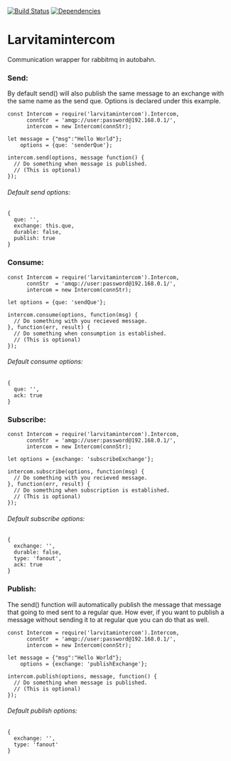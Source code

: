 [![Build Status](https://travis-ci.org/larvit/larvitamintercom.svg?branch=master)](https://travis-ci.org/larvit/larvitamintercom) [![Dependencies](https://david-dm.org/larvit/larvitamintercom.svg)](https://david-dm.org/larvit/larvitamintercom.svg)

# Larvitamintercom

Communication wrapper for rabbitmq in autobahn.


### Send:
By default send() will also publish the same message to an exchange with the same name as the send que. Options is declared under this example.
```
const Intercom = require('larvitamintercom').Intercom,
      connStr  = 'amqp://user:password@192.168.0.1/',
      intercom = new Intercom(connStr);

let message = {"msg":"Hello World"};
    options = {que: 'senderQue'};

intercom.send(options, message function() {
  // Do something when message is published.
  // (This is optional)
});
```

###### Default send options:
```
{
  que: '',
  exchange: this.que,
  durable: false,
  publish: true
}
```

### Consume:
```
const Intercom = require('larvitamintercom').Intercom,
      connStr  = 'amqp://user:password@192.168.0.1/',
      intercom = new Intercom(connStr);

let options = {que: 'sendQue'};

intercom.consume(options, function(msg) {
  // Do something with you recieved message.
}, function(err, result) {
  // Do something when consumption is established.
  // (This is optional)
});

```

###### Default consume options:
```
{
  que: '',
  ack: true
}
```

### Subscribe:
```
const Intercom = require('larvitamintercom').Intercom,
      connStr  = 'amqp://user:password@192.168.0.1/',
      intercom = new Intercom(connStr);

let options = {exchange: 'subscribeExchange'};

intercom.subscribe(options, function(msg) {
  // Do something with you recieved message.
}, function(err, result) {
  // Do something when subscription is established.
  // (This is optional)
});
```

###### Default subscribe options:
```
{
  exchange: '',
  durable: false,
  type: 'fanout',
  ack: true
}
```

### Publish:
The send() function will automatically publish the message that message that going to med sent to a regular que. How ever, if you want to publish a message without sending it to at regular que you can do that as well.
```
const Intercom = require('larvitamintercom').Intercom,
      connStr  = 'amqp://user:password@192.168.0.1/',
      intercom = new Intercom(connStr);

let message = {"msg":"Hello World"};
    options = {exchange: 'publishExchange'};

intercom.publish(options, message, function() {
  // Do something when message is published.
  // (This is optional)
});
```

###### Default publish options:
```
{
  exchange: '',
  type: 'fanout'
}
```
